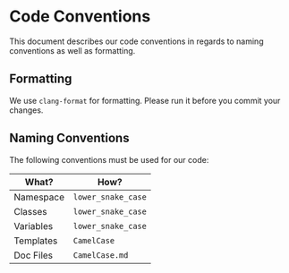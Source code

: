 # Code Conventions

This document describes our code conventions in regards to naming conventions
as well as formatting.

## Formatting
We use `clang-format` for formatting. Please run it before you commit
your changes.

## Naming Conventions
The following conventions must be used for our code:

| What?     | How?               |
|-----------|--------------------|
| Namespace | `lower_snake_case` |
| Classes   | `lower_snake_case` |
| Variables | `lower_snake_case` |
| Templates | `CamelCase`        |
| Doc Files | `CamelCase.md`     |
